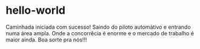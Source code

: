 # hello-world
Caminhada iniciada com sucesso!
Saindo do piloto automátivo e entrando numa área ampla. 
Onde a concorrêcia é enorme e o mercado de trabalho é maior ainda. Boa sorte pra nós!!!
